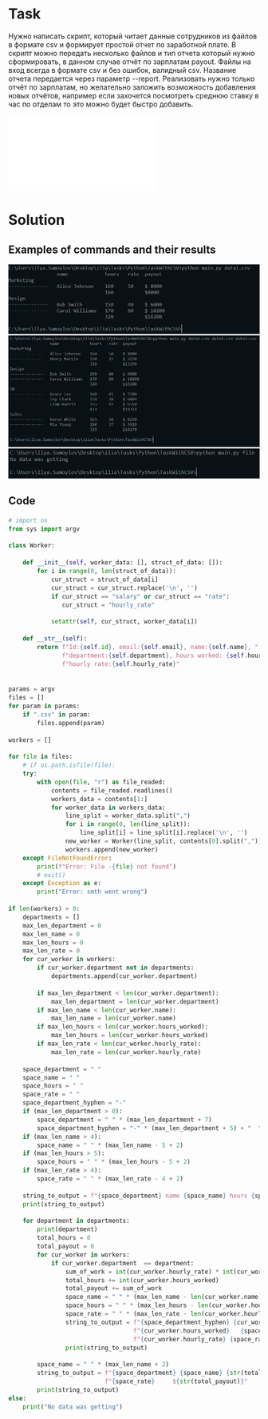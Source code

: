 # Task 

Нужно написать скрипт, который читает данные сотрудников из файлов в формате csv и формирует простой отчет по заработной плате. В скрипт можно передать несколько файлов и тип отчета который нужно сформировать, в данном случае отчёт по зарплатам payout. Файлы на вход всегда в формате csv и без ошибок, валидный csv. Название отчета передается через  параметр --report. Реализовать нужно только отчёт по зарплатам, но желательно заложить возможность добавления новых отчётов, например если захочется посмотреть среднюю ставку в час по отделам то это можно будет быстро добавить.

![Detailed task](Task.pdf)

# Solution

## Examples of commands and their results

![GettingDataFromOneFile](README.assets/GettingDataFromOneFile.PNG)
![GettingDataFromThreeFiles](README.assets/GettingDataFromThreeFiles.PNG)
![NoGettingData](README.assets/NoGettingData.PNG)


## Code

```python
# import os
from sys import argv

class Worker:

    def __init__(self, worker_data: [], struct_of_data: []):
        for i in range(0, len(struct_of_data)):
            cur_struct = struct_of_data[i]
            cur_struct = cur_struct.replace('\n', '')
            if cur_struct == "salary" or cur_struct == "rate":
               cur_struct = "hourly_rate"

            setattr(self, cur_struct, worker_data[i])

    def __str__(self):
    	return f"Id:{self.id}, email:{self.email}, name:{self.name}, " \
               f"department:{self.department}, hours worked: {self.hours_worked}, " \
               f"hourly rate:{self.hourly_rate}"
 

params = argv
files = []
for param in params:
	if ".csv" in param:
		files.append(param)

workers = []

for file in files:
    # if os.path.isfile(file):
    try:
        with open(file, "r") as file_readed:
            contents = file_readed.readlines()
            workers_data = contents[1:]
            for worker_data in workers_data:
                line_split = worker_data.split(",")
                for i in range(0, len(line_split)):
                    line_split[i] = line_split[i].replace('\n', '')
                new_worker = Worker(line_split, contents[0].split(","))
                workers.append(new_worker)
    except FileNotFoundError:
        print(f"Error: File -{file} not found")
        # exit()
    except Exception as e:
        print("Error: smth went wrong")

if len(workers) > 0:
    departments = []
    max_len_department = 0
    max_len_name = 0
    max_len_hours = 0
    max_len_rate = 0
    for cur_worker in workers:
        if cur_worker.department not in departments:
            departments.append(cur_worker.department)

        if max_len_department < len(cur_worker.department):
            max_len_department = len(cur_worker.department)
        if max_len_name < len(cur_worker.name):
            max_len_name = len(cur_worker.name)
        if max_len_hours < len(cur_worker.hours_worked):
            max_len_hours = len(cur_worker.hours_worked)
        if max_len_rate < len(cur_worker.hourly_rate):
            max_len_rate = len(cur_worker.hourly_rate)

    space_department = " "
    space_name = " "
    space_hours = " "
    space_rate = " "
    space_department_hyphen = "-"
    if (max_len_department > 0):
        space_department = " " * (max_len_department + 7)
        space_department_hyphen = "-" * (max_len_department + 5) + "  "
    if (max_len_name > 4):
        space_name = " " * (max_len_name - 5 + 2) 
    if (max_len_hours > 5):
        space_hours = " " * (max_len_hours - 5 + 2)
    if (max_len_rate > 4):
        space_rate = " " * (max_len_rate - 4 + 2)

    string_to_output = f"{space_department} name {space_name} hours {space_hours} rate {space_rate}payout"
    print(string_to_output)

    for department in departments:
        print(department)
        total_hours = 0
        total_payout = 0
        for cur_worker in workers:
            if cur_worker.department  == department:
                sum_of_work = int(cur_worker.hourly_rate) * int(cur_worker.hours_worked)
                total_hours += int(cur_worker.hours_worked)
                total_payout += sum_of_work
                space_name = " " * (max_len_name - len(cur_worker.name) + 2)
                space_hours = " " * (max_len_hours - len(cur_worker.hours_worked) + 2)
                space_rate = " " * (max_len_rate - len(cur_worker.hourly_rate) + 2)
                string_to_output = f"{space_department_hyphen} {cur_worker.name} {space_name}" \
                                   f"{cur_worker.hours_worked}   {space_hours}" \
                                   f"{cur_worker.hourly_rate} {space_rate} $ {str(sum_of_work)}"
                print(string_to_output)

        space_name = " " * (max_len_name + 2)
        string_to_output = f"{space_department} {space_name} {str(total_hours)} {space_hours} " \
                           f"{space_rate}     ${str(total_payout)}"
        print(string_to_output)
else:
    print("No data was getting") 
```
